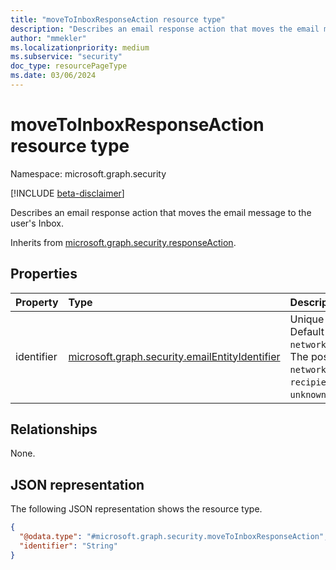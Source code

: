 ```yaml
---
title: "moveToInboxResponseAction resource type"
description: "Describes an email response action that moves the email message to the user's Inbox."
author: "mmekler"
ms.localizationpriority: medium
ms.subservice: "security"
doc_type: resourcePageType
ms.date: 03/06/2024
---
```


# moveToInboxResponseAction resource type

Namespace: microsoft.graph.security

[!INCLUDE [beta-disclaimer](../../includes/beta-disclaimer.md)]

Describes an email response action that moves the email message to the user's Inbox.

Inherits from [microsoft.graph.security.responseAction](../resources/security-responseaction.md).

## Properties
| Property   | Type                                                                                                          | Description                                                                                                                                                                                   |
|:-----------|:--------------------------------------------------------------------------------------------------------------|:----------------------------------------------------------------------------------------------------------------------------------------------------------------------------------------------|
| identifier | [microsoft.graph.security.emailEntityIdentifier](../resources/enums-security.md#emailentityidentifier-values) | Unique identifier for the response action. Default is `networkMessageId`,`recipientEmailAddress`. The possible values are: `networkMessageId`, `recipientEmailAddress`, `unknownFutureValue`. |

## Relationships
None.

## JSON representation
The following JSON representation shows the resource type.
<!-- {
  "blockType": "resource",
  "@odata.type": "microsoft.graph.security.moveToInboxResponseAction"
}
-->
``` json
{
  "@odata.type": "#microsoft.graph.security.moveToInboxResponseAction",
  "identifier": "String"
}
```

